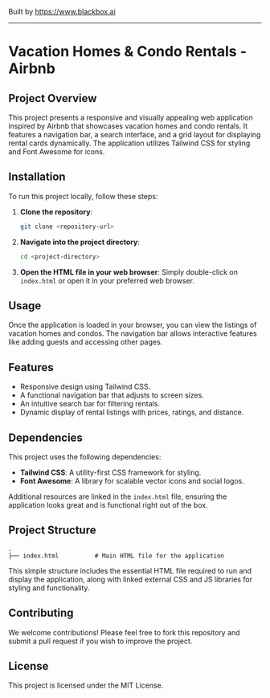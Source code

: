 
Built by https://www.blackbox.ai

---

# Vacation Homes & Condo Rentals - Airbnb

## Project Overview
This project presents a responsive and visually appealing web application inspired by Airbnb that showcases vacation homes and condo rentals. It features a navigation bar, a search interface, and a grid layout for displaying rental cards dynamically. The application utilizes Tailwind CSS for styling and Font Awesome for icons.

## Installation
To run this project locally, follow these steps:

1. **Clone the repository**:
   ```bash
   git clone <repository-url>
   ```

2. **Navigate into the project directory**:
   ```bash
   cd <project-directory>
   ```

3. **Open the HTML file in your web browser**:
   Simply double-click on `index.html` or open it in your preferred web browser.

## Usage
Once the application is loaded in your browser, you can view the listings of vacation homes and condos. The navigation bar allows interactive features like adding guests and accessing other pages.

## Features
- Responsive design using Tailwind CSS.
- A functional navigation bar that adjusts to screen sizes.
- An intuitive search bar for filtering rentals.
- Dynamic display of rental listings with prices, ratings, and distance.

## Dependencies
This project uses the following dependencies:

- **Tailwind CSS**: A utility-first CSS framework for styling.
- **Font Awesome**: A library for scalable vector icons and social logos.

Additional resources are linked in the `index.html` file, ensuring the application looks great and is functional right out of the box.

## Project Structure
```
.
├── index.html          # Main HTML file for the application
```
This simple structure includes the essential HTML file required to run and display the application, along with linked external CSS and JS libraries for styling and functionality.

## Contributing
We welcome contributions! Please feel free to fork this repository and submit a pull request if you wish to improve the project.

## License
This project is licensed under the MIT License.